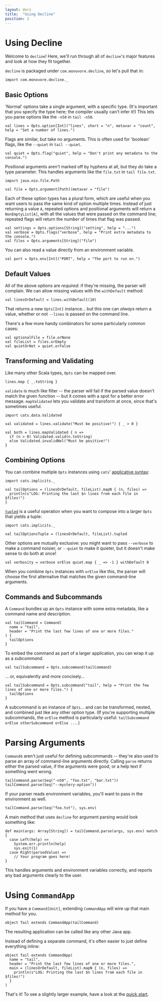 ```yaml
---
layout: docs
title:  "Using Decline"
position: 2
---
```


# Using Decline

Welcome to `decline`!
Here, we'll run through all of `decline`'s major features and look at how they fit together.

`decline` is packaged under `com.monovore.decline`, so let's pull that in:

```tut:silent
import com.monovore.decline._
```

## Basic Options

'Normal' options take a single argument, with a specific type.
(It's important that you specify the type here;
the compiler usually can't infer it!)
This lets you parse options like the `-n50` in `tail -n50`.

```tut:book
val lines = Opts.option[Int]("lines", short = "n", metavar = "count", help = "Set a number of lines.")
```

Flags are similar, but take no arguments.
This is often used for 'boolean' flags,
like the `--quiet` in `tail --quiet`.

```tut:book
val quiet = Opts.flag("quiet", help = "Don't print any metadata to the console.")
```

Positional arguments aren't marked off by hyphens at all,
but they _do_ take a type parameter.
This handles arguments like the `file.txt` in `tail file.txt`.

```tut:book
import java.nio.file.Path

val file = Opts.argument[Path](metavar = "file")
```

Each of these option types has a plural form,
which are useful when you want users to pass the same kind of option multiple times.
Instead of just returning a value `A`,
repeated options and positional arguments will return a `NonEmptyList[A]`,
with all the values that were passed on the command line;
repeated flags will return the _number_ of times that flag was passed.

```tut:book
val settings = Opts.options[String]("setting", help = "...")
val verbose = Opts.flags("verbose", help = "Print extra metadata to the console.")
val files = Opts.arguments[String]("file")
```

You can also read a value directly from an environment variable.

```tut:book
val port = Opts.env[Int]("PORT", help = "The port to run on.")
```

## Default Values

All of the above options are _required_: if they're missing, the parser will complain.
We can allow missing values with the `withDefault` method:

```tut:book
val linesOrDefault = lines.withDefault(10)
```

That returns a new `Opts[Int]` instance...
but this one can _always_ return a value,
whether or not `--lines` is passed on the command line.

There's a few more handy combinators for some particularly common cases:

```tut:book
val optionalFile = file.orNone
val fileList = files.orEmpty
val quietOrNot = quiet.orFalse
```

## Transforming and Validating

Like many other Scala types, `Opts` can be mapped over.

```tut:book
lines.map { _.toString }
```

`validate` is much like filter --
the parser will fail if the parsed value doesn't match the given function --
but it comes with a spot for a better error message.
`mapValidated` lets you validate and transform at once, since that's sometimes useful.

```tut:book
import cats.data.Validated

val validated = lines.validate("Must be positive!") { _ > 0 }

val both = lines.mapValidated { n =>
  if (n > 0) Validated.valid(n.toString)
  else Validated.invalidNel("Must be positive!")
}
```

## Combining Options

You can combine multiple `Opts` instances
using `cats`' [applicative syntax](http://typelevel.org/cats/typeclasses/apply.html#apply-builder-syntax):

```tut:book
import cats.implicits._

val tailOptions = (linesOrDefault, fileList).mapN { (n, files) =>
  println(s"LOG: Printing the last $n lines from each file in $files!")
}
```

[`tupled`](https://github.com/typelevel/cats/blob/69356ef/project/Boilerplate.scala#L136) is a useful operation when you want
to compose into a larger `Opts` that yields a tuple:

```tut:book
import cats.implicits._

val tailOptionsTuple = (linesOrDefault, fileList).tupled
```

Other options are mutually exclusive:
you might want to pass `--verbose` to make a command noisier,
or `--quiet` to make it quieter,
but it doesn't make sense to do both at once!

```tut:book
val verbosity = verbose orElse quiet.map { _ => -1 } withDefault 0
```

When you combine `Opts` instances with `orElse` like this,
the parser will choose the first alternative
that matches the given command-line arguments.

## Commands and Subcommands

A `Command` bundles up an `Opts` instance with some extra metadata,
like a command name and description.

```tut:book
val tailCommand = Command(
  name = "tail",
  header = "Print the last few lines of one or more files."
) {
  tailOptions
}
```

To embed the command as part of a larger application,
you can wrap it up as a _subcommand_.

```tut:book
val tailSubcommand = Opts.subcommand(tailCommand)
```

... or, equivalently and more concisely...

```tut:book
val tailSubcommand = Opts.subcommand("tail", help = "Print the few lines of one or more files.") {
  tailOptions
}
```

A subcommand is an instance of `Opts`...
and can be transformed, nested, and combined just like any other option type.
(If you're supporting multiple subcommands,
the `orElse` method is particularly useful:
`tailSubcommand orElse otherSubcommand orElse ...`.)

# Parsing Arguments

`Command`s aren't just useful for defining subcommands --
they're also used to parse an array of command-line arguments directly.
Calling `parse` returns either the parsed value, if the arguments were good,
or a help text if something went wrong.

```tut:book
tailCommand.parse(Seq("-n50", "foo.txt", "bar.txt"))
tailCommand.parse(Seq("--mystery-option"))
```

If your parser reads environment variables,
you'll want to pass in the environment as well.

```tut:book
tailCommand.parse(Seq("foo.txt"), sys.env)
```

A main method that uses `decline` for argument parsing would look something like:

```tut:book
def main(args: Array[String]) = tailCommand.parse(args, sys.env) match {
  case Left(help) =>
    System.err.println(help)
    sys.exit(1)
  case Right(parsedValue) =>
    // Your program goes here!
}
```

This handles arguments and environment variables correctly,
and reports any bad arguments clearly to the user.

# Using `CommandApp`

If you have a `Command[Unit]`,
extending `CommandApp` will wire up that main method for you.

```tut:book
object Tail extends CommandApp(tailCommand)
```

The resulting application can be called like any other Java app.

Instead of defining a separate command,
it's often easier to just define everything inline:

```tut:book
object Tail extends CommandApp(
  name = "tail",
  header = "Print the last few lines of one or more files.",
  main = (linesOrDefault, fileList).mapN { (n, files) =>
    println(s"LOG: Printing the last $n lines from each file in $files!")
  }
)
```

That's it!
To see a slightly larger example,
have a look at the [quick start](./).
